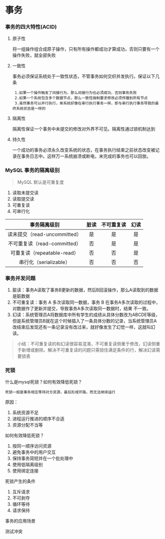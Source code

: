 # 事务

### 事务的四大特性(ACID)
1. 原子性 

    将一组操作组合成原子操作，只有所有操作都成功才算成功，否则只要有一个操作失败，就全部失败

2. 一致性
    
    事务必须保证系统处于一致性状态，不管事务如何交织并发执行。保证以下几条
        
        1.如果一个操作触发了间接行为，那么间接行为也必须成功，否则事务失败
        2.如果一个系统包含多个数据节点，那么一致性强制要求修改必须传播到所有节点
        3.虽然事务可以并行执行，单系统好像在串行执行事务一样，即与串行执行事务导致的最终系统状态是一样的

3. 隔离性

    隔离性保证一个事务中未提交的修改对外界不可见。隔离性通过锁机制达到

4. 持久性

     一个成功的事务必须永久改变系统的状态，在事务执行结束之前状态改变被记录在事务日志中。这样万一系统崩溃或断电，未完成的事务也可以回放。       

### MySQL 事务的隔离级别
> MySQL 默认是可重复度
1. 读取未提交读
2. 读取提交读
3. 可重复读
4. 可串行化


| 事务隔离级别 | 脏读 | 不可重复读 | 幻读 |
| :---: | :---: | :---: | :---: |
|读未提交（read-uncommitted） | 是 | 是 | 是 |
|不可重复读（read-committed） | 否 | 是 | 是 |
|可重复读（repeatable-read） | 否 | 否 | 是 |
|串行化（serializable） | 否 | 否 | 否 |

### 事务并发问题

1. 脏读：事务A读取了事务B更新的数据，然后B回滚操作，那么A读取到的数据是脏数据
2. 不可重复读：事务 A 多次读取同一数据，事务 B 在事务A多次读取的过程中，对数据作了更新并提交，导致事务A多次读取同一数据时，结果 不一致。
3. 幻读：系统管理员A将数据库中所有学生的成绩从具体分数改为ABCDE等级，但是系统管理员B就在这个时候插入了一条具体分数的记录，当系统管理员A改结束后发现还有一条记录没有改过来，就好像发生了幻觉一样，这就叫幻读。
> 小结：不可重复读的和幻读很容易混淆，不可重复读侧重于修改，幻读侧重于新增或删除。解决不可重复读的问题只需锁住满足条件的行，解决幻读需要锁表


### 死锁

什么是mysql死锁？如何有效降低死锁？
    
    死锁一般是事务相互等待对方资源，最后形成环路，而无法继续运行

原因：
        
1. 系统资源不足
2. 进程运行推进的顺序不合适
3. 资源分配不当等

如何有效降低死锁？

1. 按同一顺序访问资源
2. 避免事务中的用户交互
3. 保持事务简短并在一个批处理中
4. 使用低隔离级别
5. 使用绑定连接

死锁产生的条件

1. 互斥请求
2. 不可剥夺
3. 循环等待
4. 请求保持


事务的应用场景

测试冲突
